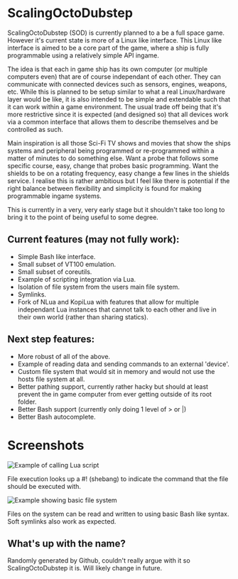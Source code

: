 ScalingOctoDubstep
==================

ScalingOctoDubstep (SOD) is currently planned to a be a full space game. However it's current state is more of a Linux like interface. This Linux like interface is aimed to be a core part of the game, where a ship is fully programmable using a relatively simple API ingame.

The idea is that each in game ship has its own computer (or multiple computers even) that are of course independant of each other. They can communicate with connected devices such as sensors, engines, weapons, etc. While this is planned to be setup similar to what a real Linux/hardware layer would be like, it is also intended to be simple and extendable such that it can work within a game environment. The usual trade off being that it's more restrictive since it is expected (and designed so) that all devices work via a common interface that allows them to describe themselves and be controlled as such.

Main inspiration is all those Sci-Fi TV shows and movies that show the ships systems and peripheral being programmed or re-programmed within a matter of minutes to do something else. Want a probe that follows some specific course, easy, change that probes basic programming. Want the shields to be on a rotating frequency, easy change a few lines in the shields service. I realise this is rather ambitious but I feel like there is potential if the right balance between flexibility and simplicity is found for making programmable ingame systems.

This is currently in a very, very early stage but it shouldn't take too long to bring it to the point of being useful to some degree.

Current features (may not fully work):
--------------------------------------
- Simple Bash like interface.
- Small subset of VT100 emulation.
- Small subset of coreutils.
- Example of scripting integration via Lua.
- Isolation of file system from the users main file system.
- Symlinks.
- Fork of NLua and KopiLua with features that allow for multiple independant Lua instances that cannot talk to each other and live in their own world (rather than sharing statics).

Next step features:
-------------------
- More robust of all of the above.
- Example of reading data and sending commands to an external 'device'.
- Custom file system that would sit in memory and would not use the hosts file system at all.
- Better pathing support, currently rather hacky but should at least prevent the in game computer from ever getting outside of its root folder.
- Better Bash support (currently only doing 1 level of > or |)
- Better Bash autocomplete.

Screenshots
===========

![Example of calling Lua script](http://i.imgur.com/5Wkh4O9.png "Example showing calling Lua scripts, use of #! (shebang) and executing from $PATH.")

File execution looks up a #! (shebang) to indicate the command that the file should be executed with.

![Example showing basic file system](http://i.imgur.com/CJjoSmd.png "Example showing symlinks, changing folders and updating files.")

Files on the system can be read and written to using basic Bash like syntax. Soft symlinks also work as expected.

What's up with the name?
------------------------
Randomly generated by Github, couldn't really argue with it so ScalingOctoDubstep it is. Will likely change in future.
